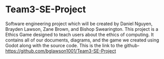# Team3-SE-Project
Software engineering project which will be created by Daniel Nguyen, Brayden Lawson, Zane Brown, and Bishop Swearington.
This project is a Ethics Game designed to teach users about the ethics of computing. 
It contains all of our documents, diagrams, and the game we created using Godot along with the source code. 
This is the link to the github- https://github.com/bglawson1001/Team3-SE-Project

